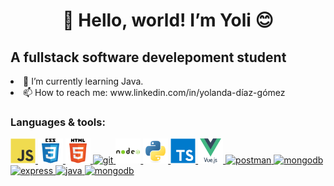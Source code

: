 <h1 align="center">👋 Hello, world! I’m Yoli 😊</h1>
<h2>A fullstack software develepoment student</h2>
<li align="left">
🌱 I’m currently learning Java.
</li>
<li align="left">  
📫 How to reach me: www.linkedin.com/in/yolanda-díaz-gómez
</li>

<h3>Languages & tools:</h3>
<p align="left"> 
<a href="https://developer.mozilla.org/en-US/docs/Web/JavaScript" target="_blank" rel="noreferrer"> <img src="https://raw.githubusercontent.com/devicons/devicon/master/icons/javascript/javascript-original.svg" alt="javascript" width="40" height="40"/> </a>
<a href="https://www.w3schools.com/css/" target="_blank" rel="noreferrer"> <img src="https://raw.githubusercontent.com/devicons/devicon/master/icons/css3/css3-original-wordmark.svg" alt="css3" width="40" height="40"/> </a> 
<a href="https://www.w3.org/html/" target="_blank" rel="noreferrer"> <img src="https://raw.githubusercontent.com/devicons/devicon/master/icons/html5/html5-original-wordmark.svg" alt="html5" width="40" height="40"/> </a> 
<a href="https://git-scm.com/" target="_blank" rel="noreferrer"> <img src="https://www.vectorlogo.zone/logos/git-scm/git-scm-icon.svg" alt="git" width="40" height="40"/> </a>  
<a href="https://nodejs.org" target="_blank" rel="noreferrer"> <img src="https://raw.githubusercontent.com/devicons/devicon/master/icons/nodejs/nodejs-original-wordmark.svg" alt="nodejs" width="40" height="40"/> </a> 
<a href="https://www.python.org" target="_blank" rel="noreferrer"> <img src="https://raw.githubusercontent.com/devicons/devicon/master/icons/python/python-original.svg" alt="python" width="40" height="40"/> </a> 
<a href="https://www.typescriptlang.org/" target="_blank" rel="noreferrer"> <img src="https://raw.githubusercontent.com/devicons/devicon/master/icons/typescript/typescript-original.svg" alt="typescript" width="40" height="40"/> </a> 
<a href="https://vuejs.org/" target="_blank" rel="noreferrer"> <img src="https://raw.githubusercontent.com/devicons/devicon/master/icons/vuejs/vuejs-original-wordmark.svg" alt="vuejs" width="40" height="40"/> </a>
<a href="https://postman.com" target="_blank" rel="noreferrer"> <img src="https://www.vectorlogo.zone/logos/getpostman/getpostman-icon.svg" alt="postman" width="40" height="40"/> </a>
<a href="https://www.mongodb.com/" target="_blank" rel="noreferrer"> <img src="https://imgur.com/zKpfveE.png" alt="mongodb" width="40" height="40"/> </a> 
<a href="https://expressjs.com/es/" target="_blank" rel="noreferrer"> <img src="https://i.imgur.com/OVfraTO.png" alt="express" width="40" height="40"/> </a>
<a href="https://www.java.com/es/" target="_blank" rel="noreferrer"> <img src="https://imgur.com/hTwRNlp" alt="java" width="40" height="40"/> </a> 
<a href="https://www.mongodb.com/" target="_blank" rel="noreferrer"> <img src="https://imgur.com/zKpfveE.png" alt="mongodb" width="40" height="40"/> </a> 
</p>



<!---
YolandaDiaz/YolandaDiaz is a ✨ special ✨ repository because its `README.md` (this file) appears on your GitHub profile.
You can click the Preview link to take a look at your changes.
--->
